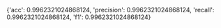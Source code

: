 {'acc': 0.9962321024868124, 'precision': 0.9962321024868124, 'recall': 0.9962321024868124, 'f1': 0.9962321024868124}
